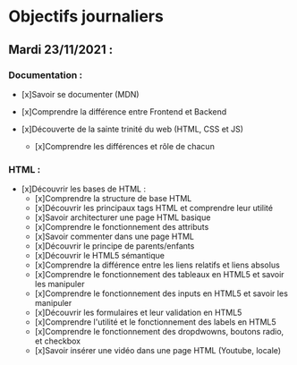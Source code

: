 # Objectifs journaliers

## Mardi 23/11/2021 :

### Documentation : 

* [x]Savoir se documenter (MDN)
* [x]Comprendre la différence entre Frontend et Backend

* [x]Découverte de la sainte trinité du web (HTML, CSS et JS)
  * [x]Comprendre les différences et rôle de chacun


### HTML :

* [x]Découvrir les bases de HTML :
  * [x]Comprendre la structure de base HTML
  * [x]Découvrir les principaux tags HTML et comprendre leur utilité
  * [x]Savoir architecturer une page HTML basique
  * [x]Comprendre le fonctionnement des attributs
  * [x]Savoir commenter dans une page HTML
  * [x]Découvrir le principe de parents/enfants
  * [x]Découvrir le HTML5 sémantique
  * [x]Comprendre la différence entre les liens relatifs et liens absolus
  * [x]Comprendre le fonctionnement des tableaux en HTML5 et savoir les manipuler
  * [x]Comprendre le fonctionnement des inputs en HTML5 et savoir les manipuler
  * [x]Découvrir les formulaires et leur validation en HTML5
  * [x]Comprendre l'utilité et le fonctionnement des labels en HTML5
  * [x]Comprendre le fonctionnement des dropdwowns, boutons radio, et checkbox
  * [x]Savoir insérer une vidéo dans une page HTML (Youtube, locale)
